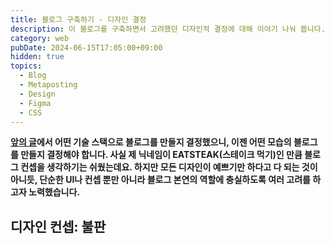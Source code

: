 ```yaml
---
title: 블로그 구축하기 - 디자인 결정
description: 이 블로그를 구축하면서 고려했던 디자인적 결정에 대해 이야기 나눠 봅니다.
category: web
pubDate: 2024-06-15T17:05:00+09:00
hidden: true
topics:
  - Blog
  - Metaposting
  - Design
  - Figma
  - CSS
---
```

**[앞의 글](/post/constructing-blog)에서 어떤 기술 스택으로 블로그를 만들지 결정했으니, 이젠 어떤 모습의 블로그를 만들지 결정해야 합니다. 사실 제 닉네임이 EATSTEAK(스테이크 먹기)인 만큼 블로그 컨셉을 생각하기는 쉬웠는데요. 하지만 모든 디자인이 예쁘기만 하다고 다 되는 것이 아니듯, 단순한 UI나 컨셉 뿐만 아니라 블로그 본연의 역할에 충실하도록 여러 고려를 하고자 노력했습니다.**

## 디자인 컨셉: 불판